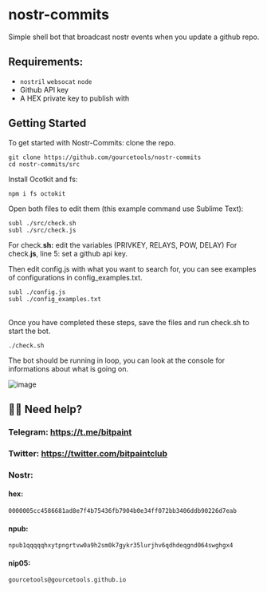 # nostr-commits
Simple shell bot that broadcast nostr events when you update a github repo.

## Requirements:
- `nostril` `websocat`  `node`
- Github API key
- A HEX private key to publish with

## Getting Started <br>
To get started with Nostr-Commits: clone the repo.
```
git clone https://github.com/gourcetools/nostr-commits
cd nostr-commits/src
```
Install Ocotkit and fs:
```
npm i fs octokit
```
Open both files to edit them (this example command use Sublime Text): <br>
```
subl ./src/check.sh
subl ./src/check.js
```
For check.**sh:** edit the variables (PRIVKEY, RELAYS, POW, DELAY)
For check.**js**, line 5: set a github api key. 

Then edit config.js with what you want to search for, you can see examples of configurations in config_examples.txt.
```
subl ./config.js
subl ./config_examples.txt
```

<br>Once you have completed these steps, save the files and run check.sh to start the bot.
```
./check.sh
```

The bot should be running in loop, you can look at the console for informations about what is going on.

![image](https://user-images.githubusercontent.com/120996278/228253457-bf2c9d17-8b9c-4bc2-ae04-506e9c677042.png)


## 🙋‍♂️ Need help? <br> 
### <b>Telegram:</b> https://t.me/bitpaint <br>
### <b>Twitter:</b> https://twitter.com/bitpaintclub <br>
### <b>Nostr:</b> <br>
#### hex: 
``` 
0000005cc4586681ad8e7f4b75436fb7904b0e34ff072bb3406ddb90226d7eab 
``` 
#### npub: 
``` 
npub1qqqqqhxytpngrtvw0a9h2sm0k7gykr35lurjhv6qdhdeqgnd064swghgx4 
``` 
#### nip05: 
``` 
gourcetools@gourcetools.github.io 
```

